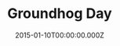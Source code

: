 ---
title: "Groundhog Day"
year: 1993
date: 2015-01-10T00:00:00.000Z
permalink: /almanac/movies/2015-01-10-groundhog-day/index.html
rating: 3
---